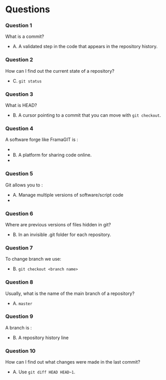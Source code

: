 # Questions

### Question 1

What is a commit?

- A. A validated step in the code that appears in the repository history.

### Question 2

How can I find out the current state of a repository?

- C. `git status`

### Question 3

What is HEAD?

- B. A cursor pointing to a commit that you can move with `git checkout`.


### Question 4

A software forge like FramaGIT is :

-
- B. A platform for sharing code online.
-
### Question 5

Git allows you to :

- A. Manage multiple versions of software/script code
-
### Question 6

Where are previous versions of files hidden in git?

- B. In an invisible .git folder for each repository.
### Question 7

To change branch we use:

- B. `git checkout <branch name>`

### Question 8

Usually, what is the name of the main branch of a repository?

- A. `master`

### Question 9

A branch is :

- B. A repository history line

### Question 10

How can I find out what changes were made in the last commit?

- A. Use `git diff HEAD HEAD~1`.
